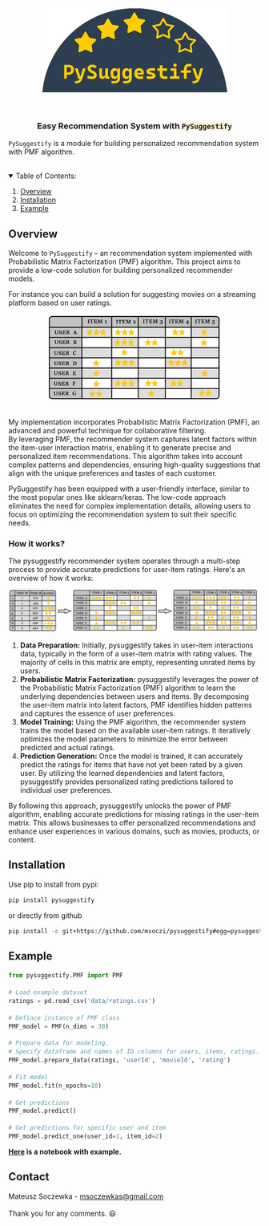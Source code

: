 <p align="center">
  <img src="https://raw.githubusercontent.com/msoczi/pysuggestify/main/img/logo.png" width="371" height="168" />
</p>

<!-- PROJECT -->
<br />
<p align="center">
  <h3 align="center">Easy Recommendation System with <code style="background: papayawhip;">PySuggestify</code></h3>
</p>

`PySuggestify` is a module for building personalized recommendation system with PMF algorithm.
<br/><br/>

<!-- TABLE OF CONTENTS -->
<details open="open">
  <summary>Table of Contents:</summary>
  <ol>
    <li><a href="#Overview">Overview</a></li>
    <li><a href="#Installation">Installation</a></li>
    <li><a href="#Example">Example</a></li>
  </ol>
</details>



## Overview

Welcome to `PySuggestify` – an recommendation system implemented with Probabilistic Matrix Factorization (PMF) algorithm. This project aims to provide a low-code solution for building personalized recommender models.

For instance you can build a solution for suggesting movies on a streaming platform based on user ratings.

<p align="center">
  <img src="https://raw.githubusercontent.com/msoczi/pysuggestify/main/img/rating_matrix.png" width="352" height="173" />
</p>

<br>
My implementation incorporates Probabilistic Matrix Factorization (PMF), an advanced and powerful technique for collaborative filtering.<br>
By leveraging PMF, the recommender system captures latent factors within the item-user interaction matrix, enabling it to generate precise and personalized item recommendations. This algorithm takes into account complex patterns and dependencies, ensuring high-quality suggestions that align with the unique preferences and tastes of each customer.

PySuggestify has been equipped with a user-friendly interface, similar to the most popular ones like sklearn/keras. The low-code approach eliminates the need for complex implementation details, allowing users to focus on optimizing the recommendation system to suit their specific needs.

### How it works?
The pysuggestify recommender system operates through a multi-step process to provide accurate predictions for user-item ratings. Here's an overview of how it works:

<p align="center">
  <img src="https://raw.githubusercontent.com/msoczi/pysuggestify/main/img/process.png" />
</p>

1. **Data Preparation:** Initially, pysuggestify takes in user-item interactions data, typically in the form of a user-item matrix with rating values. The majority of cells in this matrix are empty, representing unrated items by users.
2. **Probabilistic Matrix Factorization:** pysuggestify leverages the power of the Probabilistic Matrix Factorization (PMF) algorithm to learn the underlying dependencies between users and items. By decomposing the user-item matrix into latent factors, PMF identifies hidden patterns and captures the essence of user preferences.
3. **Model Training:** Using the PMF algorithm, the recommender system trains the model based on the available user-item ratings. It iteratively optimizes the model parameters to minimize the error between predicted and actual ratings.
4. **Prediction Generation:** Once the model is trained, it can accurately predict the ratings for items that have not yet been rated by a given user. By utilizing the learned dependencies and latent factors, pysuggestify provides personalized rating predictions tailored to individual user preferences.

By following this approach, pysuggestify unlocks the power of PMF algorithm, enabling accurate predictions for missing ratings in the user-item matrix. This allows businesses to offer personalized recommendations and enhance user experiences in various domains, such as movies, products, or content.


## Installation
Use pip to install from pypi:
```sh
pip install pysuggestify
```
or directly from github
```sh
pip install -e git+https://github.com/msoczi/pysuggestify#egg=pysuggestify
```

## Example

```python
from pysuggestify.PMF import PMF

# Load example dataset
ratings = pd.read_csv('data/ratings.csv')

# Defince instance of PMF class
PMF_model = PMF(n_dims = 30)

# Prepare data for modeling.
# Specify dataframe and names of ID columns for users, items, ratings. 
PMF_model.prepare_data(ratings, 'userId', 'movieId', 'rating')

# Fit model
PMF_model.fit(n_epochs=10)

# Get predictions
PMF_model.predict()

# Get predictions for specific user and item
PMF_model.predict_one(user_id=1, item_id=2)

```

**[Here](https://github.com/msoczi/pysuggestify/blob/main/Example.ipynb) is a notebook with example.**

## Contact

Mateusz Soczewka - msoczewkas@gmail.com <br>
<br>
Thank you for any comments. :smiley:

